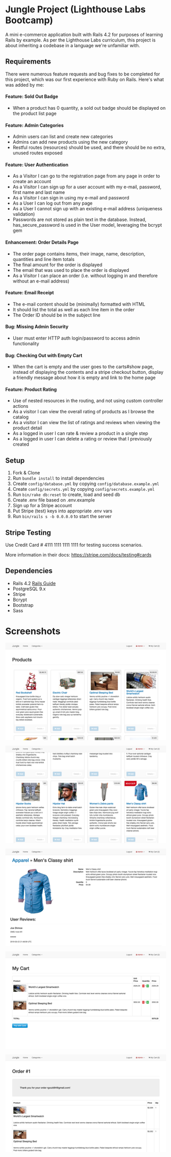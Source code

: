 # Jungle Project (Lighthouse Labs Bootcamp)

A mini e-commerce application built with Rails 4.2 for purposes of learning Rails by example. As per the Lighthouse Labs curriculum, this project is about inheriting a codebase in a language we're unfamiliar with.

## Requirements

There were numerous feature requests and bug fixes to be completed for this project, which was our first experience with Ruby on Rails. Here's what was added by me:

#### Feature: Sold Out Badge

* When a product has 0 quantity, a sold out badge should be displayed on the product list page

#### Feature: Admin Categories

* Admin users can list and create new categories
* Admins can add new products using the new category
* Restful routes (resources) should be used, and there should be no extra, unused routes exposed

#### Feature: User Authentication

* As a Visitor I can go to the registration page from any page in order to create an account
* As a Visitor I can sign up for a user account with my e-mail, password, first name and last name
* As a Visitor I can sign in using my e-mail and password
* As a User I can log out from any page
* As a User I cannot sign up with an existing e-mail address (uniqueness validation)
* Passwords are not stored as plain text in the database. Instead, has_secure_password is used in the User model, leveraging the bcrypt gem

#### Enhancement: Order Details Page

* The order page contains items, their image, name, description, quantities and line item totals
* The final amount for the order is displayed
* The email that was used to place the order is displayed
* As a Visitor I can place an order (i.e. without logging in and therefore without an e-mail address)

#### Feature: Email Receipt

* The e-mail content should be (minimally) formatted with HTML
* It should list the total as well as each line item in the order
* The Order ID should be in the subject line

#### Bug: Missing Admin Security

* User must enter HTTP auth login/password to access admin functionality

#### Bug: Checking Out with Empty Cart

* When the cart is empty and the user goes to the carts#show page, instead of displaying the contents and a stripe checkout button, display a friendly message about how it is empty and link to the home page

#### Feature: Product Rating

* Use of nested resources in the routing, and not using custom controller actions
* As a visitor I can view the overall rating of products as I browse the catalog
* As a visitor I can view the list of ratings and reviews when viewing the product detail
* As a logged in user I can rate & review a product in a single step
* As a logged in user I can delete a rating or review that I previously created

## Setup

1. Fork & Clone
2. Run `bundle install` to install dependencies
3. Create `config/database.yml` by copying `config/database.example.yml`
4. Create `config/secrets.yml` by copying `config/secrets.example.yml`
5. Run `bin/rake db:reset` to create, load and seed db
6. Create .env file based on .env.example
7. Sign up for a Stripe account
8. Put Stripe (test) keys into appropriate .env vars
9. Run `bin/rails s -b 0.0.0.0` to start the server

## Stripe Testing

Use Credit Card # 4111 1111 1111 1111 for testing success scenarios.

More information in their docs: <https://stripe.com/docs/testing#cards>

## Dependencies

* Rails 4.2 [Rails Guide](http://guides.rubyonrails.org/v4.2/)
* PostgreSQL 9.x
* Stripe
* Bcrypt
* Bootstrap
* Sass

# Screenshots

![Products home](https://github.com/rachelgould/jungle-rails/blob/master/Screenshots/Screen%20Shot%202019-03-22%20at%206.33.36%20PM.png?raw=true)

![Sold out product](https://github.com/rachelgould/jungle-rails/blob/master/Screenshots/Screen%20Shot%202019-03-22%20at%206.33.43%20PM.png?raw=true)

![Product view](https://github.com/rachelgould/jungle-rails/blob/master/Screenshots/Screen%20Shot%202019-03-22%20at%206.34.06%20PM.png?raw=true)

![Cart view](https://github.com/rachelgould/jungle-rails/blob/master/Screenshots/Screen%20Shot%202019-03-22%20at%206.34.26%20PM.png?raw=true)

![Order view](https://github.com/rachelgould/jungle-rails/blob/master/Screenshots/Screen%20Shot%202019-03-22%20at%206.34.59%20PM.png?raw=true)
